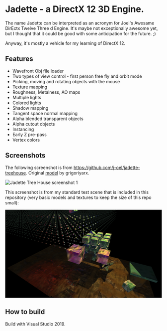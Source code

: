 # Jadette - a DirectX 12 3D Engine.

The name Jadette can be interpreted as an acronym for Joel's Awesame DirEctx 
Twelve Three d Engine. It's maybe not exceptionally awesome yet,
but I thought that it could be good with some anticipation for the future. ;)

Anyway, it's mostly a vehicle for my learning of DirectX 12.

## Features

* Wavefront Obj file loader
* Two types of view control - first person free fly and orbit mode
* Picking, moving and rotating objects with the mouse
* Texture mapping
* Roughness, Metalness, AO maps
* Multiple lights
* Colored lights
* Shadow mapping
* Tangent space normal mapping
* Alpha blended transparent objects
* Alpha cutout objects
* Instancing
* Early Z pre-pass
* Vertex colors


## Screenshots

The following screenshot is from https://github.com/j-oel/jadette-treehouse. 
Original [model](https://sketchfab.com/3d-models/tree-house-494788a17a7e4c6d9ea62b43e2730607) by grigoriyarx.

<img src="https://raw.githubusercontent.com/j-oel/jadette-media/master/screenshots/jadette-treehouse1.png" 
width="700" alt="Jadette Tree House screenshot 1">


This screenshot is from my standard test scene that is included in this repository 
(very basic models and textures to keep the size of this repo small):

<img src="https://raw.githubusercontent.com/j-oel/jadette-media/master/screenshots/jadette-standard-scene1.png" 
width="700" alt="Jadette Standard Scene screenshot 1">


## How to build

Build with Visual Studio 2019.

